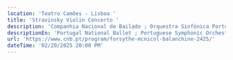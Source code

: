 ```yaml
---
location: 'Teatro Camões - Lisboa '
title: 'Stravinsky Violin Concerto '
description: 'Companhia Nacional de Bailado ; Orquestra Sinfónica Portuguesa '
descriptionEn: 'Portugal National Ballet ; Portuguese Symphonic Orchestra '
url: 'https://www.cnb.pt/program/forsythe-mcnicol-balanchine-2425/'
dateTime: '02/20/2025 20:00 PM'
---
```


